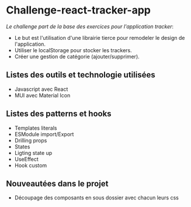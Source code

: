 # Challenge-react-tracker-app

*Le challenge part de la base des exercices pour l'application tracker*:

- Le but est l'utilisation d'une librairie tierce pour remodeler le design de l'application.
- Utiliser le localStorage pour stocker les trackers.
- Créer une gestion de catégorie (ajouter/supprimer).

## Listes des outils et technologie utilisées

- Javascript avec React
- MUI avec Material Icon

## Listes des patterns et hooks

- Templates literals
- ESModule import/Export
- Drilling props
- States
- Ligting state up
- UseEffect
- Hook custom

## Nouveautées dans le projet

- Découpage des composants en sous dossier avec chacun leurs css
